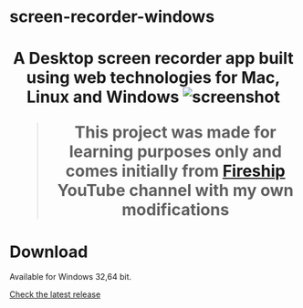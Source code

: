 # screen-recorder-windows
<h1 align="center" Screen Recorder</h1>

<p align="center">
  A Desktop screen recorder app built using web technologies for Mac, Linux and Windows
  <img src=".github/img/screenshot.png" alt="screenshot" />
</p>

> This project was made for learning purposes only and comes initially from [Fireship](https://www.youtube.com/channel/UCsBjURrPoezykLs9EqgamOA) YouTube channel with my own modifications

# Download
Available for Windows 32,64 bit.

[Check the latest release](https://github.com/daltonmenezes/electron-screen-recorder/releases/latest)
